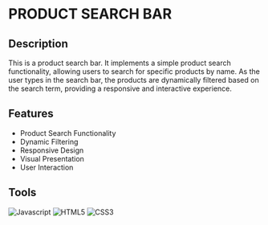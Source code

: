 # PRODUCT SEARCH BAR
## Description
This is a product search bar. It implements a simple product search functionality, allowing users to search for specific products by name. As the user types in the search bar, the products are dynamically filtered based on the search term, providing a responsive and interactive experience.

## Features
- Product Search Functionality
- Dynamic Filtering
- Responsive Design
- Visual Presentation
- User Interaction

## Tools
![Javascript](https://img.shields.io/badge/JavaScript-323330?style=for-the-badge&logo=javascript&logoColor=F7DF1E)
![HTML5](https://img.shields.io/badge/HTML5-E34F26?style=for-the-badge&logo=html5&logoColor=white)
![CSS3](https://img.shields.io/badge/CSS3-1572B6?style=for-the-badge&logo=css3&logoColor=white)

